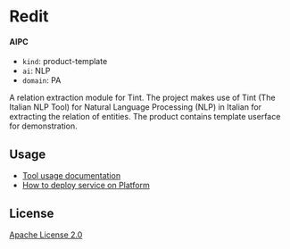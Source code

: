 # Redit

#### AIPC 
- ```kind```: product-template
- ```ai```: NLP
- ```domain```: PA

A relation extraction module for Tint. The project makes use of Tint (The Italian NLP Tool) for Natural Language Processing (NLP) in Italian for extracting the relation of entities. The product contains
template userface for demonstration.

## Usage

- [Tool usage documentation](./docs/usage.md)
- [How to deploy service on Platform](./docs/deploy.md)

## License

[Apache License 2.0](./LICENSE)
